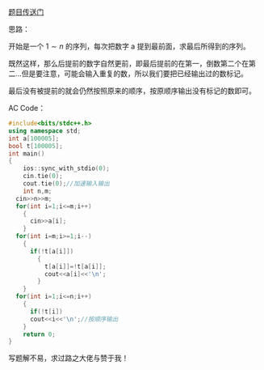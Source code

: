 [题目传送门](https://www.luogu.com.cn/problem/AT1409)

思路：

开始是一个 $1\sim n$ 的序列，每次把数字 a 提到最前面，求最后所得到的序列。

既然这样，那么后提前的数字自然更前，即最后提前的在第一，倒数第二个在第二...但是要注意，可能会输入重复的数，所以我们要把已经输出过的数标记。

最后没有被提前的就会仍然按照原来的顺序，按原顺序输出没有标记的数即可。

AC Code：

```cpp
#include<bits/stdc++.h>
using namespace std;
int a[100005];
bool t[100005];
int main()
{
	ios::sync_with_stdio(0);
	cin.tie(0);
	cout.tie(0);//加速输入输出
	int n,m;
  cin>>n>>m;
  for(int i=1;i<=m;i++)
    {
      cin>>a[i];
    }
  for(int i=m;i>=1;i--)
    {
      if(!t[a[i]])
        {
      	  t[a[i]]=!t[a[i]];
          cout<<a[i]<<'\n';
        }
    }
  for(int i=1;i<=n;i++)
    {
      if(!t[i])
      cout<<i<<'\n';//按顺序输出
    }
	return 0;
}
```

写题解不易，求过路之大佬与赞于我！